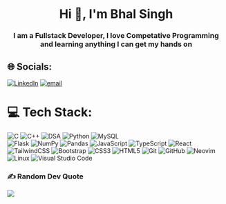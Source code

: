 <h1 align="center">Hi 👋, I'm Bhal Singh</h1>
<h3 align="center">I am a Fullstack Developer, I love Competative Programming and learning anything I can get my hands on</h3>

## 🌐 Socials:
[![LinkedIn](https://img.shields.io/badge/LinkedIn-%230077B5.svg?logo=linkedin&logoColor=white)](https://www.linkedin.com/in/bhal-singh/) [![email](https://img.shields.io/badge/Email-D14836?logo=gmail&logoColor=white)](mailto:sibhal3.14@gmail.com) 

# 💻 Tech Stack:

![C](https://img.shields.io/badge/c-%2300599C.svg?style=for-the-badge&logo=c&logoColor=white) 
![C++](https://img.shields.io/badge/c++-%2300599C.svg?style=for-the-badge&logo=c%2B%2B&logoColor=white) 
![DSA](https://img.shields.io/badge/Data%20Structures%20%26%20Algorithms-Important-%23ffb703?style=for-the-badge)
![Python](https://img.shields.io/badge/python-%2314354C.svg?style=for-the-badge&logo=python&logoColor=white) 
![MySQL](https://img.shields.io/badge/mysql-%234479A1.svg?style=for-the-badge&logo=mysql&logoColor=white)  
![Flask](https://img.shields.io/badge/flask-%23000.svg?style=for-the-badge&logo=flask&logoColor=white)
![NumPy](https://img.shields.io/badge/numpy-%23013243.svg?style=for-the-badge&logo=numpy&logoColor=white)
![Pandas](https://img.shields.io/badge/pandas-%23150458.svg?style=for-the-badge&logo=pandas&logoColor=white)
![JavaScript](https://img.shields.io/badge/javascript-%23323330.svg?style=for-the-badge&logo=javascript&logoColor=%23F7DF1E) 
![TypeScript](https://img.shields.io/badge/typescript-%23007ACC.svg?style=for-the-badge&logo=typescript&logoColor=white) 
![React](https://img.shields.io/badge/react-%2320232a.svg?style=for-the-badge&logo=react&logoColor=%2361DAFB) 
![TailwindCSS](https://img.shields.io/badge/tailwindcss-%2338B2AC.svg?style=for-the-badge&logo=tailwind-css&logoColor=white) 
![Bootstrap](https://img.shields.io/badge/bootstrap-%238511FA.svg?style=for-the-badge&logo=bootstrap&logoColor=white) 
![CSS3](https://img.shields.io/badge/css3-%231572B6.svg?style=for-the-badge&logo=css3&logoColor=white) 
![HTML5](https://img.shields.io/badge/html5-%23E34F26.svg?style=for-the-badge&logo=html5&logoColor=white)
![Git](https://img.shields.io/badge/git-%23F05033.svg?style=for-the-badge&logo=git&logoColor=white) 
![GitHub](https://img.shields.io/badge/github-%23121011.svg?style=for-the-badge&logo=github&logoColor=white) 
![Neovim](https://img.shields.io/badge/Neovim-%2300C7B7.svg?style=for-the-badge&logo=neovim&logoColor=white)
![Linux](https://img.shields.io/badge/linux-%23000.svg?style=for-the-badge&logo=linux&logoColor=white)
![Visual Studio Code](https://img.shields.io/badge/vscode-%23007ACC.svg?style=for-the-badge&logo=visual-studio-code&logoColor=white)

<!--

# 📊 GitHub Stats:
![](https://github-readme-stats.vercel.app/api?username=Priyadharshini0101&theme=tokyonight&hide_border=false&include_all_commits=true&count_private=false)<br/>
![](https://nirzak-streak-stats.vercel.app/?user=bhalsingh28&theme=tokyonight&hide_border=false)<br/>
![](https://github-readme-stats.vercel.app/api/top-langs/?username=bhalsingh28&theme=tokyonight&hide_border=false&include_all_commits=true&count_private=false&layout=compact)

-->

### ✍️ Random Dev Quote
![](https://quotes-github-readme.vercel.app/api?type=horizontal&theme=tokyonight)

<!--
## 🚀 Portfolio
Check out my portfolio here: [dharshini0101](https://portfolio-1si1n2zw8-priyadharshinis-projects-a027af97.vercel.app) -->

<!-- Proudly created with GPRM ( https://gprm.itsvg.in ) -->
